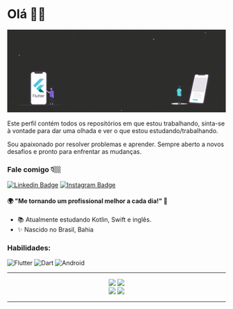 # Olá 👨‍💻
![ teste](https://github.com/cledilsonwisp/imagens/blob/main/cledilson-readme-gif.gif )
 
Este perfil contém todos os repositórios em que estou trabalhando, sinta-se à vontade para dar uma olhada e ver o que estou estudando/trabalhando.

Sou apaixonado por resolver problemas e aprender. Sempre aberto a novos desafios e pronto para enfrentar as mudanças.
### Fale comigo 👇🏼


[![Linkedin Badge](https://img.shields.io/badge/LinkedIn-0077B5?style=for-the-badge&logo=linkedin&logoColor=white&link=https://www.linkedin.com/in/cledilson-programador/)](https://www.linkedin.com/in/cledilson-programador/) [![Instagram Badge](https://img.shields.io/badge/Instagram-E4405F?style=for-the-badge&logo=instagram&logoColor=white&link=https://www.instagram.com/clehwisp__/)](https://www.instagram.com/clehwisp__/)



#### 🌍 "Me tornando um profissional melhor a cada dia!" 🧠
- 📚 Atualmente estudando Kotlin, Swift e inglês.
- ✨ Nascido no Brasil, Bahia



### Habilidades:
![Flutter](https://img.shields.io/badge/Flutter-02569B?style=for-the-badge&logo=flutter&logoColor=white)
![Dart](https://img.shields.io/badge/Dart-0175C2?style=for-the-badge&logo=dart&logoColor=white)
![Android](https://img.shields.io/badge/Android-3DDC84?logo=android&logoColor=white&style=for-the-badge)
<!-- ![Kotlin](https://img.shields.io/badge/Kotlin-7F52FF?logo=kotlin&logoColor=white&style=for-the-badge)
![Swift](https://img.shields.io/badge/Swift-F05138?style=for-the-badge&logo=spring&logoColor=white)
 -->

 ---
 
   <div align="center">
 
  <img height="200em" src="https://github-readme-stats.vercel.app/api?username=cledilsonwisp&show_icons=true&theme=dark"/>
  <img height="200em" src="https://github-readme-stats.vercel.app/api/top-langs/?username=cledilsonwisp&theme=dark"/>
  <br>
  <img height="120em" src="https://github-readme-streak-stats.herokuapp.com/?user=cledilsonwisp&show_icons=true&locale=pt&layout=compact&theme=dark&line_height=1"/>
  <img height="120em" src="https://github-profile-summary-cards.vercel.app/api/cards/profile-details?username=cledilsonwisp&theme=monokai"/>

   </div>

---
<a href="https://github.com/cledilsonwisp">
<!--  <img height="180em" src="https://github-readme-stats.vercel.app/api?username=cledilsonwisp&show_icons=true&theme=onedark&count_private=true"/> -->
<!--  <img height="180em" src="https://github-readme-stats.vercel.app/api/top-langs/?username=cledilsonwisp&layout=compact&langs_count=6&theme=onedark"/> -->
